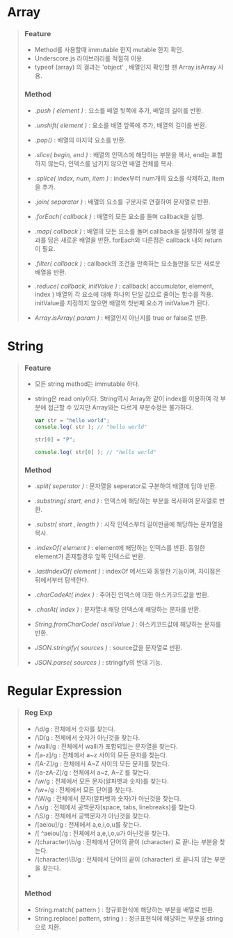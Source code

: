 # Array

> ### Feature
>
> - Method를 사용할때 immutable 한지 mutable 한지 확인.
> - Underscore.js 라이브러리를 적절히 이용.
> - typeof (array) 의 결과는 'object' , 배열인지 확인할 땐 Array.isArray 사용.
>
>
>
> ### Method 
>
> - *.push ( element )*  :  요소를 배열 뒷쪽에 추가, 배열의 길이를 반환.
>
> - *.unshift( element )*  :  요소를 배열 앞쪽에 추가, 배열의 길이를 반환.
>
> - *.pop()*  :  배열의 마지막 요소를 반환.
>
> - *.slice( begin, end )*  :  배열의 인덱스에 해당하는 부분을 복사, end는 포함하지 않는다, 인덱스를 넘기지 않으면 배열 전체를 복사.
>
> - *.splice( index, num, item )*  :  index부터 num개의 요소를 삭제하고, item을 추가.
>
> - *.join( separator )*  :  배열의 요소를 구분자로 연결하여 문자열로 반환.
>
> - *.forEach( callback )*  :  배열의 모든 요소를 돌며 callback을 실행.
>
> - *.map( callback )*  :  배열의 모든 요소를 돌며 callback을 실행하여 실행 결과를 담은 새로운 배열을 반환. forEach와 다른점은 callback 내의 return 이 필요.
>
> - *.filter( callback )*  :  callback의 조건을 만족하는 요소들만을 모은 새로운 배열을 반환.
>
> - *.reduce( callback, initValue )*  :  callback( accumulator, element, index ) 배열의 각 요소에 대해 하나의 단일 값으로 줄이는 함수를 적용. initValue를 지정하지 않으면 배열의 첫번째 요소가 initValue가 된다.
>
> - *Array.isArray( param )*  :  배열인지 아닌지를 true or false로 반환.
>



# String

> ### Feature
>
> - 모든 string method는 immutable 하다.
>
> - string은 read only이다. String역시 Array와 같이 index를 이용하여 각 부분에 접근할 수 있지만 Array와는 다르게 부분수정은 불가하다.
>
>   ```javascript
>   var str = "hello world";
>   console.log( str ); // "hello world"
>   
>   str[0] = "P";
>   
>   console.log( str[0] ); // "hello world"
>   ```
>
>
>
>
> ### Method
>
> - *.split( seperator )*  :  문자열을 seperator로 구분하여 배열에 담아 반환.
>
> - *.substring( start, end )*  :  인덱스에 해당하는 부분을 복사하여 문자열로 반환.
>
> - *.substr( start , length )*  :  시작 인덱스부터 길이만큼에 해당하는 문자열을 복사.
>
> - *.indexOf( element )*  :  element에 해당하는 인덱스를 반환. 동일한 element가 존재할경우 앞쪽 인덱스르 반환.
>
> - *.lastIndexOf( element )*  :  indexOf 메서드와 동일한 기능이며, 차이점은 뒤에서부터 탐색한다.
>
> - *.charCodeAt( index )*  :  주어진 인덱스에 대한 아스키코드값을 반환.
>
> - *.charAt( index )*  :  문자열내 해당 인덱스에 해당하는 문자를 반환.
>
> - *String.fromCharCode( asciiValue )*  :  아스키코드값에 해당하는 문자를 반환.
>
> - *JSON.stringify( sources )*  :  source값을 문자열로 반환.
>
> - *JSON.parse( sources )*  :  stringify의 반대 기능.
>



#  Regular Expression

>### Reg Exp
>
>- /\d/g : 전체에서 숫자를 찾는다.
>- /\D/g : 전체에서 숫자가 아닌것을 찾는다.
>- /walli/g : 전체에서 walli가 포함되있는 문자열을 찾는다.
>- /[a-z]/g : 전체에서 a~z 사이의 모든 문자를 찾는다.
>- /[A-Z]/g : 전체에서 A~Z 사이의 모든 문자를 찾는다.
>- /[a-zA-Z]/g : 전체에서 a~z, A~Z 를 찾는다.
>- /\w/g : 전체에서 모든 문자(알파벳과 숫자)를 찾는다.
>- /\w+/g : 전체에서 모든 단어를 찾는다.
>- /\W/g : 전체에서 문자(알파벳과 숫자)가 아닌것을 찾는다.
>- /\s/g : 전체에서 공백문자(space, tabs, linebreaks)를 찾는다.
>- /\S/g : 전체에서 공백문자가 아닌것을 찾는다.
>- /[aeiou]/g : 전체에서 a,e,i,o,u를 찾는다.
>- /[ ^aeiou]/g : 전체에서 a,e,i,o,u가 아닌것을 찾는다.
>- /(character)\b/g : 전체에서 단어의 끝이 (character) 로 끝나는 부분을 찾는다.
>- /(character)\B/g : 전체에서 단어의 끝이 (character) 로 끝나지 않는 부분을 찾는다.
>- 
>
>### Method
>
>- String.match( pattern ) : 정규표현식에 해당하는 부분을 배열로 반환.
>- String.replace( pattern, string ) : 정규표현식에 해당하는 부분을 string으로 치환.